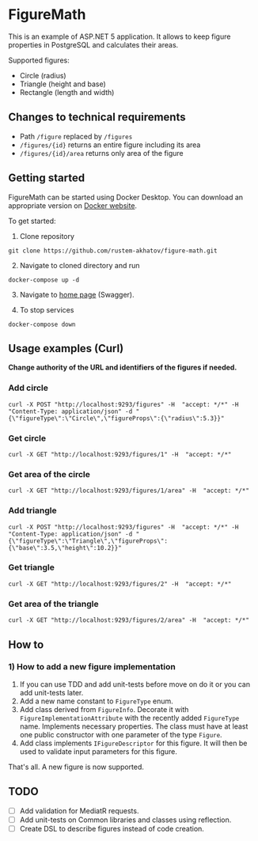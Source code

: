 FigureMath
=======
This is an example of ASP.NET 5 application. It allows to keep figure properties in PostgreSQL and calculates their areas.

Supported figures:

* Circle (radius)
* Triangle (height and base)
* Rectangle (length and width)

## Changes to technical requirements

* Path `/figure` replaced by `/figures` 
* `/figures/{id}` returns an entire figure including its area 
* `/figures/{id}/area` returns only area of the figure

## Getting started

FigureMath can be started using Docker Desktop. You can download an  appropriate version on [Docker website](https://www.docker.com/get-started).

To get started:

1) Clone repository

``` console
git clone https://github.com/rustem-akhatov/figure-math.git
```

2) Navigate to cloned directory and run

```console
docker-compose up -d
```

3) Navigate to [home page](http://localhost:9293) (Swagger).

4) To stop services

```console
docker-compose down
```

## Usage examples (Curl)

**Change authority of the URL and identifiers of the figures if needed.**

### Add circle

```console
curl -X POST "http://localhost:9293/figures" -H  "accept: */*" -H  "Content-Type: application/json" -d "{\"figureType\":\"Circle\",\"figureProps\":{\"radius\":5.3}}"
```

### Get circle

```console
curl -X GET "http://localhost:9293/figures/1" -H  "accept: */*"
```

### Get area of the circle

```console
curl -X GET "http://localhost:9293/figures/1/area" -H  "accept: */*"
```

### Add triangle

``` console
curl -X POST "http://localhost:9293/figures" -H  "accept: */*" -H  "Content-Type: application/json" -d "{\"figureType\":\"Triangle\",\"figureProps\":{\"base\":3.5,\"height\":10.2}}"
```

### Get triangle

```console
curl -X GET "http://localhost:9293/figures/2" -H  "accept: */*"
```

### Get area of the triangle

```console
curl -X GET "http://localhost:9293/figures/2/area" -H  "accept: */*"
```

## How to

### 1) How to add a new figure implementation

1) If you can use TDD and add unit-tests before move on do it or you can add unit-tests later.
1) Add a new name constant to `FigureType` enum.
1) Add class derived from `FigureInfo`. Decorate it with `FigureImplementationAttribute` with the recently added `FigureType` name.
   Implements necessary properties. The class must have at least one public constructor with one parameter of the type `Figure`.
1) Add class implements `IFigureDescriptor` for this figure. It will then be used to validate input parameters for this figure.

That's all. A new figure is now supported.

## TODO

- [ ] Add validation for MediatR requests.
- [ ] Add unit-tests on Common libraries and classes using reflection.
- [ ] Create DSL to describe figures instead of code creation.
